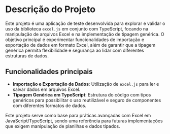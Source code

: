 # Descrição do Projeto

Este projeto é uma aplicação de teste desenvolvida para explorar e validar o uso da biblioteca `excel.js` em conjunto com TypeScript, focando na manipulação de arquivos Excel e na implementação de tipagem genérica. O objetivo principal é experimentar funcionalidades de importação e exportação de dados em formato Excel, além de garantir que a tipagem genérica permita flexibilidade e segurança ao lidar com diferentes estruturas de dados.

## Funcionalidades principais

- **Importação e Exportação de Dados**: Utilização de `excel.js` para ler e salvar dados em arquivos Excel.
- **Tipagem Genérica em TypeScript**: Estrutura do código com tipos genéricos para possibilitar o uso reutilizável e seguro de componentes com diferentes formatos de dados.

Este projeto serve como base para práticas avançadas com Excel em JavaScript/TypeScript, sendo uma referência para futuras implementações que exigem manipulação de planilhas e dados tipados.
